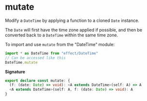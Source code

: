 # mutate

Modify a `DateTime` by applying a function to a cloned `Date` instance.

The `Date` will first have the time zone applied if possible, and then be
converted back to a `DateTime` within the same time zone.

To import and use `mutate` from the "DateTime" module:

```ts
import * as DateTime from "effect/DateTime"
// Can be accessed like this
DateTime.mutate
```

**Signature**

```ts
export declare const mutate: {
  (f: (date: Date) => void): <A extends DateTime>(self: A) => A
  <A extends DateTime>(self: A, f: (date: Date) => void): A
}
```
